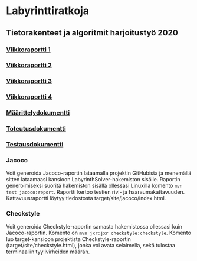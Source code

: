 # Labyrinttiratkoja

## Tietorakenteet ja algoritmit harjoitustyö 2020

### [Viikkoraportti 1](https://github.com/fannif/labyrinttiratkoja/tree/master/dokumentaatio/viikkoraportti1.md)

### [Viikkoraportti 2](https://github.com/fannif/labyrinttiratkoja/blob/master/dokumentaatio/viikkoraportti2.md)

### [Viikkoraportti 3](https://github.com/fannif/labyrinttiratkoja/blob/master/dokumentaatio/viikkoraportti3.md)

### [Viikkoraportti 4](https://github.com/fannif/labyrinttiratkoja/blob/master/dokumentaatio/viikkoraportti4.md)

### [Määrittelydokumentti](https://github.com/fannif/labyrinttiratkoja/tree/master/dokumentaatio/maarittelydokumentti.md)

### [Toteutusdokumentti](https://github.com/fannif/labyrinttiratkoja/tree/master/dokumentaatio/toteutusdokumentti.md)

### [Testausdokumentti](https://github.com/fannif/labyrinttiratkoja/tree/master/dokumentaatio/testausdokumentti.md)

### Jacoco
Voit generoida Jacoco-raportin lataamalla projektin GitHubista ja menemällä sitten lataamaasi kansioon LabyrinthSolver-hakemiston sisälle. Raportin generoimiseksi suoritä hakemiston sisällä ollessasi Linuxilla komento `mvn test jacoco:report`.
Raportti kertoo testien rivi- ja haaraumakattavuuden. Kattavuusraportti löytyy tiedostosta target/site/jacoco/index.html.

### Checkstyle
Voit generoida Checkstyle-raportin samasta hakemistossa ollessasi kuin Jacoco-raportin. Komento on `mvn jxr:jxr checkstyle:checkstyle`. Komento luo target-kansioon projektista Checkstyle-raportin (target/site/checkstyle.html), jonka voi avata selaimella, sekä tulostaa terminaaliin tyylivirheiden määrän.
